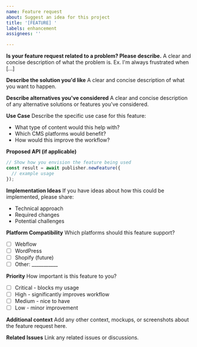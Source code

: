 ```yaml
---
name: Feature request
about: Suggest an idea for this project
title: '[FEATURE] '
labels: enhancement
assignees: ''

---
```


**Is your feature request related to a problem? Please describe.**
A clear and concise description of what the problem is. Ex. I'm always frustrated when [...]

**Describe the solution you'd like**
A clear and concise description of what you want to happen.

**Describe alternatives you've considered**
A clear and concise description of any alternative solutions or features you've considered.

**Use Case**
Describe the specific use case for this feature:
- What type of content would this help with?
- Which CMS platforms would benefit?
- How would this improve the workflow?

**Proposed API (if applicable)**
```typescript
// Show how you envision the feature being used
const result = await publisher.newFeature({
  // example usage
});
```

**Implementation Ideas**
If you have ideas about how this could be implemented, please share:
- Technical approach
- Required changes
- Potential challenges

**Platform Compatibility**
Which platforms should this feature support?
- [ ] Webflow
- [ ] WordPress
- [ ] Shopify (future)
- [ ] Other: ___________

**Priority**
How important is this feature to you?
- [ ] Critical - blocks my usage
- [ ] High - significantly improves workflow
- [ ] Medium - nice to have
- [ ] Low - minor improvement

**Additional context**
Add any other context, mockups, or screenshots about the feature request here.

**Related Issues**
Link any related issues or discussions.
